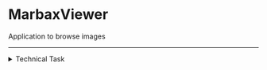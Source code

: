 # MarbaxViewer
Application to browse images  

---

<details><summary> Technical Task  </summary><p>

### Создать приложение «Галерея изображений».
  **Основная задача приложения:**
  - [x] предоставить пользователю функциональность для отображения графических файлов различных форматов.  
 
  **Интерфейс приложения должен предоставлять такие возможности:**
  - [x] отображение файловой структуры;
    - [x] общая структура доступных файлов
    - [ ] отображение в дереве только директорий содержащих графические файлы
  - [x] если пользователь заходит в каталог с графическими изображениями, они должны отображаться в виде превью (в качестве примера можно взять механизм работы проводника); 
  - [x] если пользователь кликает по файлу, он отображается на весь экран. При этом необходимо предусмотреть навигацию вперед-назад по текущей папке с изображениями; 
  - [x] копирование, удаление, вставка, перенос графических файлов; 
    - [x] копирование
    - [x] вставка
    - [x] удаление (множество файлов заняты неким процессом и не могут быть удалены)
    - [x] перенос (множество файлов заняты неким процессом и не могут быть удалены)
  - [ ] поиск графических файлов (имя файла, расширение, размер, дата создания, теги и т. д.); 
    - [x] имя файла (ищет вглубь начиная с заданой директории,выгружает по 2 файла в секунду в лист, тест проводился 23 минуты,более 2500 файлов)
    - [ ] расширение
    - [ ] размер
    - [ ] дата создания
    - [ ] теги
  - [ ] приложение должно поддерживать механизм Drag-and-Drop; 
  - [ ] присвоение тегов папке с графическими файлами, конкретному файлу; 
  - [ ] история поиска сохраняется, и у пользователя есть возможность ее просмотреть; 
    - [ ] сохранение
    - [ ] просмотр
  - [ ] конвертация файла в другой графический формат; 
  - [ ] сохранение настроек приложения. Выбор настроек остается за вами.

</p></details>

